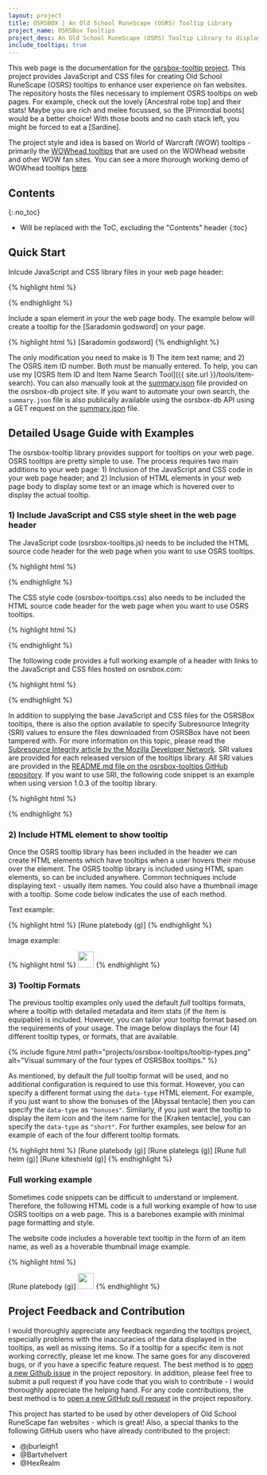 ```yaml
---
layout: project
title: OSRSBOX | An Old School RuneScape (OSRS) Tooltip Library
project_name: OSRSBox Tooltips
project_desc: An Old School RuneScape (OSRS) Tooltip Library to display tooltips for OSRS items on mouse hover
include_tooltips: true
---
```


This web page is the documentation for the [osrsbox-tooltip project](https://github.com/osrsbox/osrsbox-tooltips). This project provides JavaScript and CSS files for creating Old School RuneScape (OSRS) tooltips to enhance user experience on fan websites. The repository hosts the files necessary to implement OSRS tooltips on web pages. For example, check out the lovely <span class="osrstooltip" id='21021' title='Please wait ...'>[Ancestral robe top]</span> and their stats! Maybe you are rich and melee focussed, so the <span class="osrstooltip" id='13239' title='Please wait ...'>[Primordial boots]</span> would be a better choice! With those boots and no cash stack left, you might be forced to eat a <span class="osrstooltip" id='325' title='Please wait ...'>[Sardine]</span>.

The project style and idea is based on World of Warcraft (WOW) tooltips - primarily the [WOWhead tooltips](http://www.wowhead.com/tooltips) that are used on the WOWhead website and other WOW fan sites. You can see a more thorough working demo of WOWhead tooltips [here](http://wow.zamimg.com/widgets/power/demo.html).

## Contents
{:.no_toc}

* Will be replaced with the ToC, excluding the "Contents" header
{:toc}

## Quick Start

Inlcude JavaScript and CSS library files in your web page header:

{% highlight html %}
<head>
  <link rel="stylesheet" type="text/css" href="https://www.osrsbox.com/osrsbox-tooltips/osrsbox-tooltips.css">
  <script type="text/javascript" src="https://www.osrsbox.com/osrsbox-tooltips/osrsbox-tooltips.js"></script>
</head>
{% endhighlight %}

Include a span element in your the web page body. The example below will create a tooltip for the <span class="osrstooltip" id='11806' title='Please wait ...'>[Saradomin godsword]</span> on your page.

{% highlight html %}
<span class="osrstooltip" id='11806' title='Please wait ...'>[Saradomin godsword]</span>
{% endhighlight %}

The only modification you need to make is 1) The item text name; and 2) The OSRS item ID number. Both must be manually entered. To help, you can use my [OSRS Item ID and Item Name Search Tool]({{ site.url }}/tools/item-search). You can also manually look at the [summary.json](https://github.com/osrsbox/osrsbox-db/blob/master/docs/items-summary.json) file provided on the osrsbox-db project site. If you want to automate your own search, the `summary.json` file is also publically available using the osrsbox-db API using a GET request on the [summary.json](https://www.osrsbox.com/osrsbox-db/summary.json) file.

## Detailed Usage Guide with Examples

The osrsbox-tooltip library provides support for tooltips on your web page. OSRS tooltips are pretty simple to use. The process requires two main additions to your web page: 1) Inclusion of the JavaScript and CSS code in your web page header; and 2) Inclusion of HTML elements in your web page body to display some text or an image which is hovered over to display the actual tooltip.

### 1) Include JavaScript and CSS style sheet in the web page header

The JavaScript code (osrsbox-tooltips.js) needs to be included the HTML source code header for the web page when you want to use OSRS tooltips.

{% highlight html %}
<script type="text/javascript" src="https://www.osrsbox.com/osrsbox-tooltips/osrsbox-tooltips.js"></script>
{% endhighlight %}

The CSS style code (osrsbox-tooltips.css) also needs to be included the HTML source code header for the web page when you want to use OSRS tooltips.

{% highlight html %}
<link rel="stylesheet" type="text/css" href="https://www.osrsbox.com/osrsbox-tooltips/osrsbox-tooltips.css">
{% endhighlight %}

The following code provides a full working example of a header with links to the JavaScript and CSS files hosted on osrsbox.com:

{% highlight html %}
<head>
  <link rel="stylesheet" type="text/css" href="https://www.osrsbox.com/osrsbox-tooltips/osrsbox-tooltips.css">
  <script type="text/javascript" src="https://www.osrsbox.com/osrsbox-tooltips/osrsbox-tooltips.js"></script>
</head>
{% endhighlight %}

In addition to supplying the base JavaScript and CSS files for the OSRSBox tooltips, there is also the option available to specify Subresource Integrity (SRI) values to ensure the files downloaded from OSRSBox have not been tampered with. For more information on this topic, please read the [Subresource Integrity article by the Mozilla Developer Network](https://developer.mozilla.org/en-US/docs/Web/Security/Subresource_Integrity). SRI values are provided for each released version of the tooltips library. All SRI values are provided in the [README.md file on the osrsbox-tooltips GitHub repository](https://github.com/osrsbox/osrsbox-tooltips). If you want to use SRI, the following code snippet is an example when using version 1.0.3 of the tooltip library.

{% highlight html %}
<head>
  <link rel="stylesheet" type="text/css" href="https://www.osrsbox.com/osrsbox-tooltips/osrsbox-tooltips_1.0.3.min.css" integrity="sha384-9mY6KMmSmxJ+swWAGPYvmY+El1r2PucSe81+ZMMb1yeu2G7d9xmnB/B5mSaz4r4s" crossorigin="anonymous">
  <script type="text/javascript" src="https://www.osrsbox.com/osrsbox-tooltips/osrsbox-tooltips_1.0.3.min.js" integrity="sha384-pgVu9tb6SJRGSVFeXBOlMSsLB88OhsqYscMOL4GvMxezQhjo04Uz/rcOdT4hBApx" crossorigin="anonymous"></script>
</head>
{% endhighlight %}

### 2) Include HTML element to show tooltip

Once the OSRS tooltip library has been included in the header we can create HTML elements which have tooltips when a user hovers their mouse over the element. The OSRS tooltip library is included using HTML span elements, so can be included anywhere. Common techniques include displaying text - usually item names. You could also have a thumbnail image with a tooltip. Some code below indicates the use of each method.

Text example:

{% highlight html %}
<span class="osrstooltip" id='2615' title='Please wait ...'>[Rune platebody (g)]</span>
{% endhighlight %}

Image example:

{% highlight html %}
<span class="osrstooltip" id='2617' title='Please wait ...'><img class="" height="32" width="32" src="https://www.osrsbox.com/osrsbox-db/items-icons/2617.png"></span>
{% endhighlight %}

### 3) Tooltip Formats

The previous tooltip examples only used the default _full_ tooltips formats, where a tooltip with detailed metadata and item stats (if the item is equipable) is included. However, you can tailor your tooltip format based on the requirements of your usage. The image below displays the four (4) different tooltip types, or formats, that are available.

{% include figure.html path="projects/osrsbox-tooltips/tooltip-types.png" alt="Visual summary of the four types of OSRSBox tooltips." %}

As mentioned, by default the _full_ tooltip format will be used, and no additional configuration is required to use this format. However, you can specify a different format using the `data-type` HTML element. For example, if you just want to show the bonuses of the <span class="osrstooltip" id='12006' data-type="bonuses" title='Please wait ...'>[Abyssal tentacle]</span> then you can specify the `data-type` as `"bonuses"`. Similarly, if you just want the tooltip to display the item icon and the item name for the <span class="osrstooltip" id='12004' data-type="short" title='Please wait ...'>[Kraken tentacle]</span>, you can specify the `data-type` as `"short"`. For further examples, see below for an example of each of the four different tooltip formats.

{% highlight html %}
<span class="osrstooltip" id='2615' data-type="full" title='Please wait ...'>[Rune platebody (g)]</span>
<span class="osrstooltip" id='2617' data-type="half" title='Please wait ...'>[Rune platelegs (g)]</span>
<span class="osrstooltip" id='2619' data-type="short" title='Please wait ...'>[Rune full helm (g)]</span>
<span class="osrstooltip" id='2621' data-type="bonuses" title='Please wait ...'>[Rune kiteshield (g)]</span>
{% endhighlight %}

### Full working example

Sometimes code snippets can be difficult to understand or implement. Therefore, the following HTML code is a full working example of how to use OSRS tooltips on a web page. This is a barebones example with minimal page formatting and style. 

The website code includes a hoverable text tooltip in the form of an item name, as well as a hoverable thumbnail image example. 

{% highlight html %}
<!DOCTYPE html>
<html>
<head>
  <title>OSRSBOX | Simple HTML Example using OSRS Tooltips by PH01L</title>
  <!-- External links to osrsbox-tooltip library (JS and CSS) -->
  <link rel="stylesheet" type="text/css" href="https://www.osrsbox.com/osrsbox-tooltips/osrsbox-tooltips.css">
  <script type="text/javascript" src="https://www.osrsbox.com/osrsbox-tooltips/osrsbox-tooltips.js"></script>
</head>
<body>
  <span class="osrstooltip" id='2615' title='Please wait ...'>[Rune platebody (g)]</span>
  <span class="osrstooltip" id='2617' title='Please wait ...'><img class="" height="32" width="32" src="https://www.osrsbox.com/osrsbox-db/items-icons/2617.png"></span>
</body>
</html>
{% endhighlight %}

## Project Feedback and Contribution

I would thoroughly appreciate any feedback regarding the tooltips project, especially problems with the inaccuracies of the data displayed in the tooltips, as well as missing items. So if a tooltip for a specific item is not working correctly, please let me know. The same goes for any discovered bugs, or if you have a specific feature request. The best method is to [open a new Github issue](https://github.com/osrsbox/osrsbox-tooltips/issues) in the project repository. In addition, please feel free to submit a pull request if you have code that you wish to contribute - I would thoroughly appreciate the helping hand. For any code contributions, the best method is to [open a new GitHub pull request](https://github.com/osrsbox/osrsbox-tooltips/pulls) in the project repository.

This project has started to be used by other developers of Old School RuneScape fan websites - which is great! Also, a special thanks to the following GitHub users who have already contributed to the project:

- @jburleigh1
- @Bartvhelvert
- @HexRealm